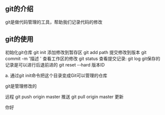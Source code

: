 ## git的介绍
git是做代码管理的工具，帮助我们记录代码的修改

## git的使用
初始化git仓库    git init
添加修改到暂存区  git add path
提交修改到版本   git commit -m  '描述 '
查看工作区的修改  git status 
查看提交记录: git  log
git保存的记录是可以进行后退前进的   git reset  --hard  版本ID


a. 通过git init命令把这个目录变成Git可以管理的仓库

git是管理修改的

远程
git push origin master 推送
git pull origin master 更新

你好